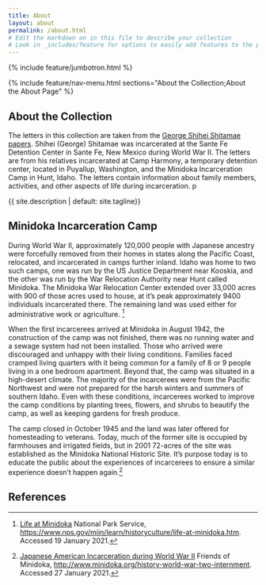 ```yaml
---
title: About
layout: about
permalink: /about.html
# Edit the markdown on in this file to describe your collection
# Look in _includes/feature for options to easily add features to the page
---
```


{% include feature/jumbotron.html %} 

{% include feature/nav-menu.html sections="About the Collection;About the About Page" %}

## About the Collection

The letters in this collection are taken from the [George Shihei Shitamae papers](https://archiveswest.orbiscascade.org/ark:/80444/xv302637/). Shihei (George) Shitamae was incarcerated at the Sante Fe Detention Center in Sante Fe, New Mexico during World War II. The letters are from his relatives incarcerated at Camp Harmony, a temporary detention center, located in Puyallup, Washington, and the Minidoka Incarceration Camp in Hunt, Idaho. The letters contain information about family members, activities, and other aspects of life during incarceration. p

{{ site.description | default: site.tagline}}

## Minidoka Incarceration Camp

During World War II, approximately 120,000 people with Japanese ancestry were forcefully removed from their homes in states along the Pacific Coast, relocated, and incarcerated in camps further inland. Idaho was home to two such camps, one was run by the US Justice Department near Kooskia, and the other was run by the War Relocation Authority near Hunt called Minidoka. The Minidoka War Relocation Center extended over 33,000 acres with 900 of those acres used to house, at it’s peak approximately 9400 individuals incarcerated there. The remaining land was used either for administrative work or agriculture. [^1]

When the first incarcerees arrived at Minidoka in August 1942, the construction of the camp was not finished, there was no running water and a sewage system had not been installed. Those who arrived were discouraged and unhappy with their living conditions. Families faced cramped living quarters with it being common for a family of 8 or 9 people living in a one bedroom apartment. Beyond that, the camp was situated in a high-desert climate. The majority of the incarcerees were from the Pacific Northwest and were not prepared for the harsh winters and summers of southern Idaho. Even with these conditions, incarcerees worked to improve the camp conditions by planting trees, flowers, and shrubs to beautify the camp, as well as keeping gardens for fresh produce.

The camp closed in October 1945 and the land was later offered for homesteading to veterans. Today, much of the former site is occupied by farmhouses and irrigated fields, but in 2001 72-acres of the site was established as the Minidoka National Historic Site. It’s purpose today is to educate the public about the experiences of incarcerees to ensure a similar experience doesn’t happen again.[^2]


## References

[^1]: [Life at Minidoka](https://perma.cc/EWJ2-K45T) National Park Service, https://www.nps.gov/miin/learn/historyculture/life-at-minidoka.htm. Accessed 19 January 2021.

[^2]: [Japanese American Incarceration during World War II](https://perma.cc/7962-PWMB) Friends of Minidoka, http://www.minidoka.org/history-world-war-two-internment. Accessed 27 January 2021.



